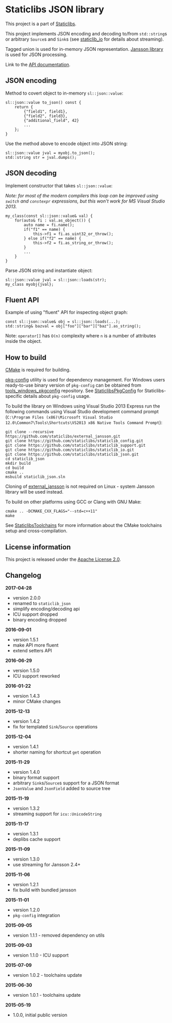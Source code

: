 Staticlibs JSON library
=======================

This project is a part of [Staticlibs](http://staticlibs.net/).

This project implements JSON encoding and decoding to/from `std::string`s or arbitrary `Source`s and `Sink`s
(see [staticlib_io](https://github.com/staticlibs/staticlib_io) for details about streaming).

Tagged union is used for in-memory JSON representation. [Jansson library](https://github.com/akheron/jansson) is used
for JSON processing.

Link to the [API documentation](http://staticlibs.github.io/staticlib_json/docs/html/namespacestaticlib_1_1json.html).

JSON encoding
-------------

Method to covert object to in-memory `sl::json::value`:

    sl::json::value to_json() const {
        return {
            {"field1", field1},
            {"field2", field3},
            {"additional_field", 42}
            ...
        };
    }

Use the method above to encode object into JSON string:

    sl::json::value jval = myobj.to_json();
    std::string str = jval.dumps();

JSON decoding
-------------

Implement constructor that takes `sl::json::value`:

_Note: for most of the modern compilers this loop can be improved using `switch` and `constexpr`
expressions, but this won't work for MS Visual Studio 2013._

    my_class(const sl::json::value& val) {
        for(auto& fi : val.as_object()) {
            auto name = fi.name();
            if("f1" == name) {
                this->f1 = fi.as_uint32_or_throw();
            } else if("f2" == name) {
                this->f2 = fi.as_string_or_throw();
            }
            ...
        }
    }

Parse JSON string and instantiate object:

    sl::json::value jval = sl::json::loads(str);
    my_class myobj{jval};

Fluent API
----------

Example of using "fluent" API for inspecting object graph:

    const sl::json::value& obj = sl::json::loads(...);
    std::string& bazval = obj["foo"]["bar"]["baz"].as_string();

Note: `operator[]` has `O(n)` complexity where `n` is a number of attributes inside the object.

How to build
------------

[CMake](http://cmake.org/) is required for building.

[pkg-config](http://www.freedesktop.org/wiki/Software/pkg-config/) utility is used for dependency management.
For Windows users ready-to-use binary version of `pkg-config` can be obtained from [tools_windows_pkgconfig](https://github.com/staticlibs/tools_windows_pkgconfig) repository.
See [StaticlibsPkgConfig](https://github.com/staticlibs/wiki/wiki/StaticlibsPkgConfig) for Staticlibs-specific details about `pkg-config` usage.

To build the library on Windows using Visual Studio 2013 Express run the following commands using
Visual Studio development command prompt 
(`C:\Program Files (x86)\Microsoft Visual Studio 12.0\Common7\Tools\Shortcuts\VS2013 x86 Native Tools Command Prompt`):

    git clone --recursive https://github.com/staticlibs/external_jansson.git
    git clone https://github.com/staticlibs/staticlib_config.git
    git clone https://github.com/staticlibs/staticlib_support.git
    git clone https://github.com/staticlibs/staticlib_io.git
    git clone https://github.com/staticlibs/staticlib_json.git
    cd staticlib_json
    mkdir build
    cd build
    cmake .. 
    msbuild staticlib_json.sln

Cloning of [external_jansson](https://github.com/staticlibs/external_jansson.git) is not required on Linux - 
system Jansson library will be used instead.

To build on other platforms using GCC or Clang with GNU Make:

    cmake .. -DCMAKE_CXX_FLAGS="--std=c++11"
    make

See [StaticlibsToolchains](https://github.com/staticlibs/wiki/wiki/StaticlibsToolchains) for 
more information about the CMake toolchains setup and cross-compilation.

License information
-------------------

This project is released under the [Apache License 2.0](http://www.apache.org/licenses/LICENSE-2.0).

Changelog
---------

**2017-04-28**

 * version 2.0.0
 * renamed to `staticlib_json`
 * simplify encoding/decoding api
 * ICU support dropped
 * binary encoding dropped

**2016-09-01**

 * version 1.5.1
 * make API more fluent
 * extend setters API

**2016-06-29**

 * version 1.5.0
 * ICU support reworked

**2016-01-22**

 * version 1.4.3
 * minor CMake changes

**2015-12-13**

 * version 1.4.2
 * fix for templated `Sink`/`Source` operations

**2015-12-04**

 * version 1.4.1
 * shorter naming for shortcut `get` operation

**2015-11-29**

 * version 1.4.0
 * binary format support
 * arbitrary `Sink`s/`Source`s support for a JSON format
 * `JsonValue` and `JsonField` added to source tree

**2015-11-19**

 * version 1.3.2
 * streaming support for `icu::UnicodeString`

**2015-11-17**

 * version 1.3.1
 * deplibs cache support

**2015-11-09**

 * version 1.3.0
 * use streaming for Jansson 2.4+

**2015-11-06**

 * version 1.2.1
 * fix build with bundled jansson

**2015-11-01**

 * version 1.2.0
 * `pkg-config` integration

**2015-09-05**

 * version 1.1.1 - removed dependency on utils

**2015-09-03**

 * version 1.1.0 - ICU support

**2015-07-09**

 * version 1.0.2 - toolchains update

**2015-06-30**

 * version 1.0.1 - toolchains update

**2015-05-19**

 * 1.0.0, initial public version
